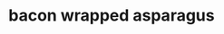 ---
id: 5ab84fcb97ce9200140f2505
servings:
notes: 'cut sauce in half for 2 servings'
directions: 'preheat oven to 400
divide asparagus into bundes of 3-4 spears wrap each in a slice of bacon
melt butter in saucepan
add remaining ingredients and bring to a boil.
pour mix over bundles and bake until bacon looks done.'
ingredients: 'asparagus
bacon
stick of butter

1/2 c. brown sugar

1 tbs soy sauce

1/2tsp garlic salt

1/4 tsp black pepper'
rating: 5
ease: intermediate
img:
category: side dish
href:
totalTime: 30
cookTime: 20
prepTime: 10
title: bacon wrapped asparagus
slug: bacon-wrapped-asparagus
---